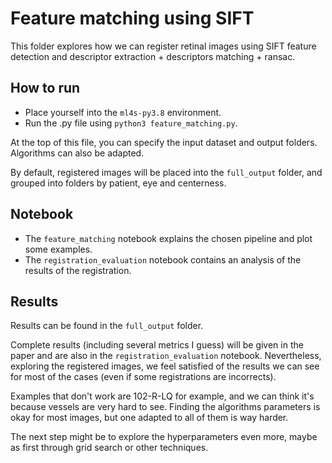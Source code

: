 # Feature matching using SIFT

This folder explores how we can register retinal images using SIFT feature detection and descriptor extraction + descriptors matching + ransac.

## How to run

- Place yourself into the `ml4s-py3.8` environment.
- Run the .py file using `python3 feature_matching.py`.

At the top of this file, you can specify the input dataset and output folders. Algorithms can also be adapted.

By default, registered images will be placed into the `full_output` folder, and grouped into folders by patient, eye and centerness.

## Notebook

- The `feature_matching` notebook explains the chosen pipeline and plot some examples.
- The `registration_evaluation` notebook contains an analysis of the results of the registration.

## Results

Results can be found in the `full_output` folder.

Complete results (including several metrics I guess) will be given in the paper and are also in the `registration_evaluation` notebook. Nevertheless, exploring the registered images, we feel satisfied of the results we can see for most of the cases (even if some registrations are incorrects).

Examples that don't work are 102-R-LQ for example, and we can think it's because vessels are very hard to see. Finding the algorithms parameters is okay for most images, but one adapted to all of them is way harder.

The next step might be to explore the hyperparameters even more, maybe as first through grid search or other techniques.
